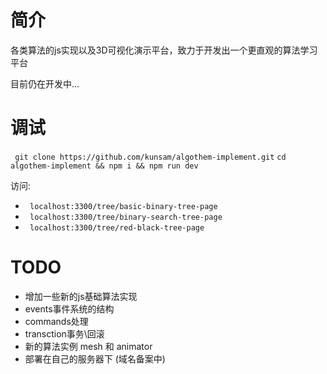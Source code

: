 
# 简介
各类算法的js实现以及3D可视化演示平台，致力于开发出一个更直观的算法学习平台

目前仍在开发中...

# 调试
``` git clone https://github.com/kunsam/algothem-implement.git```
``` cd algothem-implement && npm i && npm run dev ```

访问:
* ``` localhost:3300/tree/basic-binary-tree-page```
* ``` localhost:3300/tree/binary-search-tree-page```
* ``` localhost:3300/tree/red-black-tree-page```


# TODO
* 增加一些新的js基础算法实现
* events事件系统的结构
* commands处理
* transction事务\回滚
* 新的算法实例 mesh 和 animator
* 部署在自己的服务器下 (域名备案中)

